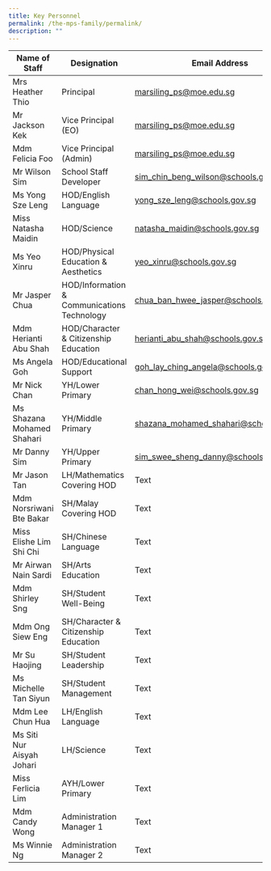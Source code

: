 ```yaml
---
title: Key Personnel
permalink: /the-mps-family/permalink/
description: ""
---
```

| Name of Staff | Designation | Email Address |
| -------- | -------- | -------- |
| Mrs Heather Thio     | Principal     | marsiling_ps@moe.edu.sg     |
| Mr Jackson Kek     | Vice Principal (EO)     | marsiling_ps@moe.edu.sg     |
| Mdm Felicia Foo     | Vice Principal (Admin)     | marsiling_ps@moe.edu.sg     |
| Mr Wilson Sim     | School Staff Developer     | sim_chin_beng_wilson@schools.gov.sg     |
| Ms Yong Sze Leng     | HOD/English Language     | yong_sze_leng@schools.gov.sg     |
| Miss Natasha Maidin     | HOD/Science     | natasha_maidin@schools.gov.sg     |
| Ms Yeo Xinru     | HOD/Physical Education & Aesthetics     | yeo_xinru@schools.gov.sg     |
| Mr Jasper Chua     | HOD/Information & Communications Technology     | chua_ban_hwee_jasper@schools.gov.sg     |
| Mdm Herianti Abu Shah    | HOD/Character & Citizenship Education     | herianti_abu_shah@schools.gov.sg     |
| Ms Angela Goh     | HOD/Educational Support     | goh_lay_ching_angela@schools.gov.sg     |
| Mr Nick Chan     | YH/Lower Primary     | chan_hong_wei@schools.gov.sg     |
| Ms Shazana Mohamed Shahari     | YH/Middle Primary     | shazana_mohamed_shahari@schools.gov.sg     |
| Mr Danny Sim     | YH/Upper Primary    | sim_swee_sheng_danny@schools.gov.sg     |
| Mr Jason Tan     | LH/Mathematics Covering HOD     | Text     |
| Mdm Norsriwani Bte Bakar     | SH/Malay Covering HOD     | Text     |
| Miss Elishe Lim Shi Chi     | SH/Chinese Language     | Text     |
| Mr Airwan Nain Sardi     | SH/Arts Education     | Text     |
| Mdm Shirley Sng     | SH/Student Well-Being     | Text     |
| Mdm Ong Siew Eng     | SH/Character & Citizenship Education     | Text     |
| Mr Su Haojing     | SH/Student Leadership     | Text     |
| Ms Michelle Tan Siyun     | SH/Student Management     | Text     |
| Mdm Lee Chun Hua     | LH/English Language     | Text     |
| Ms Siti Nur Aisyah Johari     | LH/Science    | Text     |
| Miss Ferlicia Lim    | AYH/Lower Primary     | Text     |
| Mdm Candy Wong    | Administration Manager 1  | Text     |
| Ms Winnie Ng     | Administration Manager 2     | Text     |